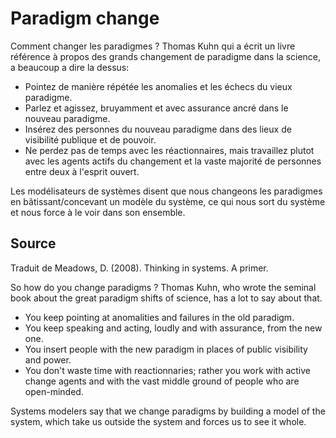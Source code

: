 # Paradigm change

Comment changer les paradigmes ? Thomas Kuhn qui a écrit un livre référence à propos des grands changement de paradigme dans la science, a beaucoup a dire la dessus:
- Pointez de manière répétée les anomalies et les échecs du vieux paradigme.
- Parlez et agissez, bruyamment et avec assurance ancré dans le nouveau paradigme.
- Insérez des personnes du nouveau paradigme dans des lieux de visibilité publique et de pouvoir.
- Ne perdez pas de temps avec les réactionnaires, mais travaillez plutot avec les agents actifs du changement et la vaste majorité de personnes entre deux à l'esprit ouvert.

Les modélisateurs de systèmes disent que nous changeons les paradigmes en bâtissant/concevant un modèle du système, ce qui nous sort du système et nous force à le voir dans son ensemble.

## Source

Traduit de Meadows, D. (2008). Thinking in systems. A primer.

So how do you change paradigms ? Thomas Kuhn, who wrote the seminal book about the great paradigm shifts of science, has a lot to say about that. 
- You keep pointing at anomalities and failures in the old paradigm.
- You keep speaking and acting, loudly and with assurance, from the new one.
- You insert people with the new paradigm in places of public visibility and power.
- You don't waste time with reactionnaries; rather you work with active change agents and with the vast middle ground of people who are open-minded.

Systems modelers say that we change paradigms by building a model of the system, which take us outside the system and forces us to see it whole.

